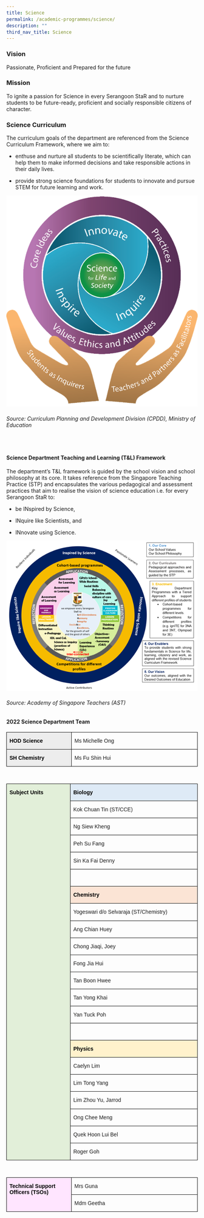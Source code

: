 ```yaml
---
title: Science
permalink: /academic-programmes/science/
description: ""
third_nav_title: Science
---
```

### Vision

Passionate, Proficient and Prepared for the future

### Mission

To ignite a passion for Science in every Serangoon StaR and to nurture students to be future-ready, proficient and socially responsible citizens of character.

### Science Curriculum

The curriculum goals of the department are referenced from the Science Curriculum Framework, where we aim to: 

* enthuse and nurture all students to be scientifically literate, which can help them to make informed decisions and take responsible actions in their daily lives. 

* provide strong science foundations for students to innovate and pursue STEM for future learning and work. 

![](/images/science_page_graphic_1.png)

###### Source: Curriculum Planning and Development Division (CPDD), Ministry of Education
 
#### Science Department Teaching and Learning (T&amp;L) Framework

The department’s T&amp;L framework is guided by the school vision and school philosophy at its core. It takes reference from the Singapore Teaching Practice (STP) and encapsulates the various pedagogical and assessment practices that aim to realise the vision of science education i.e. for every Serangoon StaR to:

* be INspired by Science, 

* INquire like Scientists, and 

* INnovate using Science. 

 ![](/images/science_page_graphic_2.png)
###### Source: Academy of Singapore Teachers (AST)

#### 2022 Science Department Team

<table style="border-collapse:collapse;border:none;mso-border-alt:solid windowtext .5pt;
 mso-yfti-tbllook:1184;mso-padding-alt:0in 5.4pt 0in 5.4pt" cellpadding="0" cellspacing="0" border="1" class="MsoTableGrid"><tbody><tr style="mso-yfti-irow:0;mso-yfti-firstrow:yes"><td style="width:125.75pt;border:solid windowtext 1.0pt;
  mso-border-alt:solid windowtext .5pt;background:#EDEDED;mso-background-themecolor:
  accent3;mso-background-themetint:51;padding:0in 5.4pt 0in 5.4pt" valign="top" width="168"><p style="line-height:115%" class="MsoNormal"><b><span style="font-family:&quot;Arial&quot;,sans-serif;color:black;mso-color-alt:windowtext" lang="EN-SG">HOD Science</span></b><b><span style="font-family:&quot;Arial&quot;,sans-serif" lang="EN-SG"></span></b></p></td><td style="width:263.85pt;border:solid windowtext 1.0pt;
  border-left:none;mso-border-left-alt:solid windowtext .5pt;mso-border-alt:
  solid windowtext .5pt;padding:0in 5.4pt 0in 5.4pt" valign="top" width="352"><p style="line-height:115%" class="MsoNormal"><span style="font-family:&quot;Arial&quot;,sans-serif" lang="EN-SG">Ms Michelle Ong</span></p></td></tr><tr style="mso-yfti-irow:1;mso-yfti-lastrow:yes"><td style="width:125.75pt;border:solid windowtext 1.0pt;
  border-top:none;mso-border-top-alt:solid windowtext .5pt;mso-border-alt:solid windowtext .5pt;
  background:#EDEDED;mso-background-themecolor:accent3;mso-background-themetint:
  51;padding:0in 5.4pt 0in 5.4pt" valign="top" width="168"><p style="line-height:115%" class="MsoNormal"><b><span style="font-family:&quot;Arial&quot;,sans-serif;color:black;mso-color-alt:windowtext" lang="EN-SG">SH Chemistry</span></b><b><span style="font-family:&quot;Arial&quot;,sans-serif" lang="EN-SG"></span></b></p></td><td style="width:263.85pt;border-top:none;border-left:
  none;border-bottom:solid windowtext 1.0pt;border-right:solid windowtext 1.0pt;
  mso-border-top-alt:solid windowtext .5pt;mso-border-left-alt:solid windowtext .5pt;
  mso-border-alt:solid windowtext .5pt;padding:0in 5.4pt 0in 5.4pt" valign="top" width="352"><p style="line-height:115%" class="MsoNormal"><span style="font-family:&quot;Arial&quot;,sans-serif" lang="EN-SG">Ms Fu Shin Hui</span></p></td></tr></tbody></table>

<br>

<table style="border-collapse:collapse;border:none;mso-border-alt:solid windowtext .5pt;
 mso-yfti-tbllook:1184;mso-padding-alt:0in 5.4pt 0in 5.4pt" cellpadding="0" cellspacing="0" border="1" class="MsoTableGrid"><tbody><tr style="mso-yfti-irow:0;mso-yfti-firstrow:yes"><td style="width:125.75pt;border:solid windowtext 1.0pt;
  mso-border-alt:solid windowtext .5pt;background:#E2EFD9;mso-background-themecolor:
  accent6;mso-background-themetint:51;padding:0in 5.4pt 0in 5.4pt" valign="top" rowspan="22" width="168"><p style="line-height:115%" class="MsoNormal"><b><span style="font-family:&quot;Arial&quot;,sans-serif;color:black;mso-color-alt:windowtext" lang="EN-SG">Subject Units</span></b><b><span style="font-family:&quot;Arial&quot;,sans-serif" lang="EN-SG"></span></b></p></td><td style="width:263.85pt;border:solid windowtext 1.0pt;
  border-left:none;mso-border-left-alt:solid windowtext .5pt;mso-border-alt:
  solid windowtext .5pt;background:#DEEAF6;mso-background-themecolor:accent1;
  mso-background-themetint:51;padding:0in 5.4pt 0in 5.4pt" valign="top" width="352"><p style="line-height:115%" class="MsoNormal"><b><span style="font-family:&quot;Arial&quot;,sans-serif;color:black;mso-color-alt:windowtext" lang="EN-SG">Biology</span></b><b><span style="font-family:&quot;Arial&quot;,sans-serif" lang="EN-SG"></span></b></p></td></tr><tr style="mso-yfti-irow:1"><td style="width:263.85pt;border-top:none;border-left:
  none;border-bottom:solid windowtext 1.0pt;border-right:solid windowtext 1.0pt;
  mso-border-top-alt:solid windowtext .5pt;mso-border-left-alt:solid windowtext .5pt;
  mso-border-alt:solid windowtext .5pt;padding:0in 5.4pt 0in 5.4pt" valign="top" width="352"><p style="line-height:115%" class="MsoNormal"><span style="font-family:&quot;Arial&quot;,sans-serif" lang="EN-SG">Kok Chuan Tin (ST/CCE)</span></p></td></tr><tr style="mso-yfti-irow:2"><td style="width:263.85pt;border-top:none;border-left:
  none;border-bottom:solid windowtext 1.0pt;border-right:solid windowtext 1.0pt;
  mso-border-top-alt:solid windowtext .5pt;mso-border-left-alt:solid windowtext .5pt;
  mso-border-alt:solid windowtext .5pt;padding:0in 5.4pt 0in 5.4pt" valign="top" width="352"><p style="line-height:115%" class="MsoNormal"><span style="font-family:&quot;Arial&quot;,sans-serif" lang="EN-SG">Ng Siew Kheng</span></p></td></tr><tr style="mso-yfti-irow:3"><td style="width:263.85pt;border-top:none;border-left:
  none;border-bottom:solid windowtext 1.0pt;border-right:solid windowtext 1.0pt;
  mso-border-top-alt:solid windowtext .5pt;mso-border-left-alt:solid windowtext .5pt;
  mso-border-alt:solid windowtext .5pt;padding:0in 5.4pt 0in 5.4pt" valign="top" width="352"><p style="line-height:115%" class="MsoNormal"><span style="font-family:&quot;Arial&quot;,sans-serif" lang="EN-SG">Peh Su Fang</span></p></td></tr><tr style="mso-yfti-irow:4"><td style="width:263.85pt;border-top:none;border-left:
  none;border-bottom:solid windowtext 1.0pt;border-right:solid windowtext 1.0pt;
  mso-border-top-alt:solid windowtext .5pt;mso-border-left-alt:solid windowtext .5pt;
  mso-border-alt:solid windowtext .5pt;padding:0in 5.4pt 0in 5.4pt" valign="top" width="352"><p style="line-height:115%" class="MsoNormal"><span style="font-family:&quot;Arial&quot;,sans-serif" lang="EN-SG">Sin Ka Fai Denny</span></p></td></tr><tr style="mso-yfti-irow:5"><td style="width:263.85pt;border-top:none;border-left:
  none;border-bottom:solid windowtext 1.0pt;border-right:solid windowtext 1.0pt;
  mso-border-top-alt:solid windowtext .5pt;mso-border-left-alt:solid windowtext .5pt;
  mso-border-alt:solid windowtext .5pt;padding:0in 5.4pt 0in 5.4pt" valign="top" width="352"><p style="line-height:115%" class="MsoNormal"><span style="font-family:&quot;Arial&quot;,sans-serif" lang="EN-SG">&nbsp;</span></p></td></tr><tr style="mso-yfti-irow:6;height:11.65pt"><td style="width:263.85pt;border-top:none;border-left:
  none;border-bottom:solid windowtext 1.0pt;border-right:solid windowtext 1.0pt;
  mso-border-top-alt:solid windowtext .5pt;mso-border-left-alt:solid windowtext .5pt;
  mso-border-alt:solid windowtext .5pt;background:#FBE4D5;mso-background-themecolor:
  accent2;mso-background-themetint:51;padding:0in 5.4pt 0in 5.4pt;height:11.65pt" valign="top" width="352"><p style="line-height:115%" class="MsoNormal"><b><span style="font-family:&quot;Arial&quot;,sans-serif;color:black;mso-color-alt:windowtext" lang="EN-SG">Chemistry</span></b><span style="font-family:&quot;Arial&quot;,sans-serif" lang="EN-SG"></span></p></td></tr><tr style="mso-yfti-irow:7"><td style="width:263.85pt;border-top:none;border-left:
  none;border-bottom:solid windowtext 1.0pt;border-right:solid windowtext 1.0pt;
  mso-border-top-alt:solid windowtext .5pt;mso-border-left-alt:solid windowtext .5pt;
  mso-border-alt:solid windowtext .5pt;padding:0in 5.4pt 0in 5.4pt" valign="top" width="352"><p style="line-height:115%" class="MsoNormal"><span style="font-family:&quot;Arial&quot;,sans-serif" lang="EN-SG">Yogeswari d/o Selvaraja (ST/Chemistry)</span></p></td></tr><tr style="mso-yfti-irow:8"><td style="width:263.85pt;border-top:none;border-left:
  none;border-bottom:solid windowtext 1.0pt;border-right:solid windowtext 1.0pt;
  mso-border-top-alt:solid windowtext .5pt;mso-border-left-alt:solid windowtext .5pt;
  mso-border-alt:solid windowtext .5pt;padding:0in 5.4pt 0in 5.4pt" valign="top" width="352"><p style="line-height:115%" class="MsoNormal"><span style="font-family:&quot;Arial&quot;,sans-serif" lang="EN-SG">Ang Chian Huey</span></p></td></tr><tr style="mso-yfti-irow:9"><td style="width:263.85pt;border-top:none;border-left:
  none;border-bottom:solid windowtext 1.0pt;border-right:solid windowtext 1.0pt;
  mso-border-top-alt:solid windowtext .5pt;mso-border-left-alt:solid windowtext .5pt;
  mso-border-alt:solid windowtext .5pt;padding:0in 5.4pt 0in 5.4pt" valign="top" width="352"><p style="line-height:115%" class="MsoNormal"><span style="font-family:&quot;Arial&quot;,sans-serif" lang="EN-SG">Chong Jiaqi, Joey</span></p></td></tr><tr style="mso-yfti-irow:10"><td style="width:263.85pt;border-top:none;border-left:
  none;border-bottom:solid windowtext 1.0pt;border-right:solid windowtext 1.0pt;
  mso-border-top-alt:solid windowtext .5pt;mso-border-left-alt:solid windowtext .5pt;
  mso-border-alt:solid windowtext .5pt;padding:0in 5.4pt 0in 5.4pt" valign="top" width="352"><p style="line-height:115%" class="MsoNormal"><span style="font-family:&quot;Arial&quot;,sans-serif" lang="EN-SG">Fong Jia Hui</span></p></td></tr><tr style="mso-yfti-irow:11"><td style="width:263.85pt;border-top:none;border-left:
  none;border-bottom:solid windowtext 1.0pt;border-right:solid windowtext 1.0pt;
  mso-border-top-alt:solid windowtext .5pt;mso-border-left-alt:solid windowtext .5pt;
  mso-border-alt:solid windowtext .5pt;padding:0in 5.4pt 0in 5.4pt" valign="top" width="352"><p style="line-height:115%" class="MsoNormal"><span style="font-family:&quot;Arial&quot;,sans-serif" lang="EN-SG">Tan Boon Hwee</span></p></td></tr><tr style="mso-yfti-irow:12"><td style="width:263.85pt;border-top:none;border-left:
  none;border-bottom:solid windowtext 1.0pt;border-right:solid windowtext 1.0pt;
  mso-border-top-alt:solid windowtext .5pt;mso-border-left-alt:solid windowtext .5pt;
  mso-border-alt:solid windowtext .5pt;padding:0in 5.4pt 0in 5.4pt" valign="top" width="352"><p style="line-height:115%" class="MsoNormal"><span style="font-family:&quot;Arial&quot;,sans-serif" lang="EN-SG">Tan Yong Khai</span></p></td></tr><tr style="mso-yfti-irow:13"><td style="width:263.85pt;border-top:none;border-left:
  none;border-bottom:solid windowtext 1.0pt;border-right:solid windowtext 1.0pt;
  mso-border-top-alt:solid windowtext .5pt;mso-border-left-alt:solid windowtext .5pt;
  mso-border-alt:solid windowtext .5pt;padding:0in 5.4pt 0in 5.4pt" valign="top" width="352"><p style="line-height:115%" class="MsoNormal"><span style="font-family:&quot;Arial&quot;,sans-serif" lang="EN-SG">Yan Tuck Poh</span></p></td></tr><tr style="mso-yfti-irow:14"><td style="width:263.85pt;border-top:none;border-left:
  none;border-bottom:solid windowtext 1.0pt;border-right:solid windowtext 1.0pt;
  mso-border-top-alt:solid windowtext .5pt;mso-border-left-alt:solid windowtext .5pt;
  mso-border-alt:solid windowtext .5pt;padding:0in 5.4pt 0in 5.4pt" valign="top" width="352"><p style="line-height:115%" class="MsoNormal"><span style="font-family:&quot;Arial&quot;,sans-serif" lang="EN-SG">&nbsp;</span></p></td></tr><tr style="mso-yfti-irow:15"><td style="width:263.85pt;border-top:none;border-left:
  none;border-bottom:solid windowtext 1.0pt;border-right:solid windowtext 1.0pt;
  mso-border-top-alt:solid windowtext .5pt;mso-border-left-alt:solid windowtext .5pt;
  mso-border-alt:solid windowtext .5pt;background:#FFF2CC;mso-background-themecolor:
  accent4;mso-background-themetint:51;padding:0in 5.4pt 0in 5.4pt" valign="top" width="352"><p style="line-height:115%" class="MsoNormal"><b><span style="font-family:&quot;Arial&quot;,sans-serif;color:black;mso-color-alt:windowtext" lang="EN-SG">Physics</span></b><span style="font-family:&quot;Arial&quot;,sans-serif" lang="EN-SG"></span></p></td></tr><tr style="mso-yfti-irow:16"><td style="width:263.85pt;border-top:none;border-left:
  none;border-bottom:solid windowtext 1.0pt;border-right:solid windowtext 1.0pt;
  mso-border-top-alt:solid windowtext .5pt;mso-border-left-alt:solid windowtext .5pt;
  mso-border-alt:solid windowtext .5pt;padding:0in 5.4pt 0in 5.4pt" valign="top" width="352"><p style="line-height:115%" class="MsoNormal"><span style="font-family:&quot;Arial&quot;,sans-serif" lang="EN-SG">Caelyn Lim</span></p></td></tr><tr style="mso-yfti-irow:17"><td style="width:263.85pt;border-top:none;border-left:
  none;border-bottom:solid windowtext 1.0pt;border-right:solid windowtext 1.0pt;
  mso-border-top-alt:solid windowtext .5pt;mso-border-left-alt:solid windowtext .5pt;
  mso-border-alt:solid windowtext .5pt;padding:0in 5.4pt 0in 5.4pt" valign="top" width="352"><p style="line-height:115%" class="MsoNormal"><span style="font-family:&quot;Arial&quot;,sans-serif" lang="EN-SG">Lim Tong Yang</span></p></td></tr><tr style="mso-yfti-irow:18"><td style="width:263.85pt;border-top:none;border-left:
  none;border-bottom:solid windowtext 1.0pt;border-right:solid windowtext 1.0pt;
  mso-border-top-alt:solid windowtext .5pt;mso-border-left-alt:solid windowtext .5pt;
  mso-border-alt:solid windowtext .5pt;padding:0in 5.4pt 0in 5.4pt" valign="top" width="352"><p style="line-height:115%" class="MsoNormal"><span style="font-family:&quot;Arial&quot;,sans-serif" lang="EN-SG">Lim Zhou Yu, Jarrod</span></p></td></tr><tr style="mso-yfti-irow:19"><td style="width:263.85pt;border-top:none;border-left:
  none;border-bottom:solid windowtext 1.0pt;border-right:solid windowtext 1.0pt;
  mso-border-top-alt:solid windowtext .5pt;mso-border-left-alt:solid windowtext .5pt;
  mso-border-alt:solid windowtext .5pt;padding:0in 5.4pt 0in 5.4pt" valign="top" width="352"><p style="line-height:115%" class="MsoNormal"><span style="font-family:&quot;Arial&quot;,sans-serif" lang="EN-SG">Ong Chee Meng</span></p></td></tr><tr style="mso-yfti-irow:20"><td style="width:263.85pt;border-top:none;border-left:
  none;border-bottom:solid windowtext 1.0pt;border-right:solid windowtext 1.0pt;
  mso-border-top-alt:solid windowtext .5pt;mso-border-left-alt:solid windowtext .5pt;
  mso-border-alt:solid windowtext .5pt;padding:0in 5.4pt 0in 5.4pt" valign="top" width="352"><p style="line-height:115%" class="MsoNormal"><span style="font-family:&quot;Arial&quot;,sans-serif" lang="EN-SG">Quek Hoon Lui Bel</span></p></td></tr><tr style="mso-yfti-irow:21;mso-yfti-lastrow:yes"><td style="width:263.85pt;border-top:none;border-left:
  none;border-bottom:solid windowtext 1.0pt;border-right:solid windowtext 1.0pt;
  mso-border-top-alt:solid windowtext .5pt;mso-border-left-alt:solid windowtext .5pt;
  mso-border-alt:solid windowtext .5pt;padding:0in 5.4pt 0in 5.4pt" valign="top" width="352"><p style="line-height:115%" class="MsoNormal"><span style="font-family:&quot;Arial&quot;,sans-serif" lang="EN-SG">Roger Goh</span></p></td></tr></tbody></table>

<br>

<table style="border-collapse:collapse;border:none;mso-border-alt:solid windowtext .5pt;
 mso-yfti-tbllook:1184;mso-padding-alt:0in 5.4pt 0in 5.4pt" cellpadding="0" cellspacing="0" border="1" class="MsoTableGrid"><tbody><tr style="mso-yfti-irow:0;mso-yfti-firstrow:yes"><td style="width:125.75pt;border:solid windowtext 1.0pt;
  mso-border-alt:solid windowtext .5pt;background:#FFE5FF;padding:0in 5.4pt 0in 5.4pt" valign="top" rowspan="2" width="168"><p style="line-height:115%" class="MsoNormal"><b><span style="font-family:&quot;Arial&quot;,sans-serif;color:black;mso-color-alt:windowtext" lang="EN-SG">Technical Support Officers (TSOs)</span></b><b><span style="font-family:
  &quot;Arial&quot;,sans-serif" lang="EN-SG"></span></b></p></td><td style="width:263.85pt;border:solid windowtext 1.0pt;
  border-left:none;mso-border-left-alt:solid windowtext .5pt;mso-border-alt:
  solid windowtext .5pt;padding:0in 5.4pt 0in 5.4pt" valign="top" width="352"><p style="line-height:115%" class="MsoNormal"><span style="font-family:&quot;Arial&quot;,sans-serif" lang="EN-SG">Mrs Guna</span></p></td></tr><tr style="mso-yfti-irow:1;mso-yfti-lastrow:yes"><td style="width:263.85pt;border-top:none;border-left:
  none;border-bottom:solid windowtext 1.0pt;border-right:solid windowtext 1.0pt;
  mso-border-top-alt:solid windowtext .5pt;mso-border-left-alt:solid windowtext .5pt;
  mso-border-alt:solid windowtext .5pt;padding:0in 5.4pt 0in 5.4pt" valign="top" width="352"><p style="line-height:115%" class="MsoNormal"><span style="font-family:&quot;Arial&quot;,sans-serif" lang="EN-SG">Mdm Geetha</span></p></td></tr></tbody></table>
